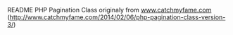 README
PHP Pagination Class originaly from www.catchmyfame.com (http://www.catchmyfame.com/2014/02/06/php-pagination-class-version-3/)
